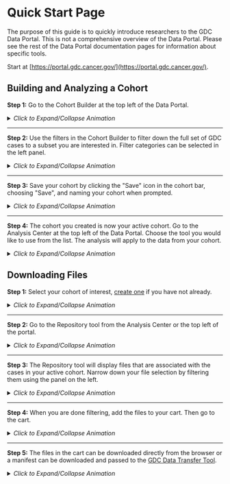 # Quick Start Page

The purpose of this guide is to quickly introduce researchers to the GDC Data Portal. This is not a comprehensive overview of the Data Portal. Please see the rest of the Data Portal documentation pages for information about specific tools.

Start at [https://portal.gdc.cancer.gov/](https://portal.gdc.cancer.gov/).

## Building and Analyzing a Cohort

__Step 1:__ Go to the Cohort Builder at the top left of the Data Portal.

<details>
  <summary><i>Click to Expand/Collapse Animation</i></summary>
[![Animation of Browsing to the Cohort Builder](images/agifs/GotoCB-animation.gif)](images/agifs/GotoCB-animation.gif "Click to see the full image.")
</details>

---

__Step 2:__ Use the filters in the Cohort Builder to filter down the full set of GDC cases to a subset you are interested in. Filter categories can be selected in the left panel.

<details>
  <summary><i>Click to Expand/Collapse Animation</i></summary>
[![Animation of Filtering Down Cohort](images/agifs/Filter-animation.gif)](images/agifs/Filter-animation.gif "Click to see the full image.")
</details>

---

__Step 3:__ Save your cohort by clicking the "Save" icon in the cohort bar, choosing "Save", and naming your cohort when prompted.

<details>
  <summary><i>Click to Expand/Collapse Animation</i></summary>
[![Animation of Saving a Cohort](images/agifs/CohortSave-animation.gif)](images/agifs/CohortSave-animation.gif "Click to see the full image.")
</details>

---

__Step 4:__ The cohort you created is now your active cohort.  Go to the Analysis Center at the top left of the Data Portal.  Choose the tool you would like to use from the list.  The analysis will apply to the data from your cohort.

<details>
  <summary><i>Click to Expand/Collapse Animation</i></summary>
[![Animation of Browsing to the Analysis Center](images/agifs/GotoAC-animation.gif)](images/agifs/GotoAC-animation.gif "Click to see the full image.")
</details>

## Downloading Files

__Step 1:__ Select your cohort of interest, [create one](#building-and-analyzing-a-cohort) if you have not already.

<details>
  <summary><i>Click to Expand/Collapse Animation</i></summary>
[![Animation of Selecting an Active Cohort](images/agifs/ChangeCohort-animation.gif)](images/agifs/ChangeCohort-animation.gif "Click to see the full image.")
</details>

---

__Step 2:__ Go to the Repository tool from the Analysis Center or the top left of the portal.

<details>
  <summary><i>Click to Expand/Collapse Animation</i></summary>
[![Animation of Browsing to the Repository](images/agifs/GoToRepo-animation.gif)](images/agifs/GoToRepo-animation.gif "Click to see the full image.")
</details>

---

__Step 3:__ The Repository tool will display files that are associated with the cases in your active cohort. Narrow down your file selection by filtering them using the panel on the left.

<details>
  <summary><i>Click to Expand/Collapse Animation</i></summary>
[![Animation of Filtering the Repository](images/agifs/SelectFiltersRepo-animation.gif)](images/agifs/SelectFiltersRepo-animation.gif "Click to see the full image.")
</details>

---

__Step 4:__ When you are done filtering, add the files to your cart.  Then go to the cart.

<details>
  <summary><i>Click to Expand/Collapse Animation</i></summary>
[![Animation of Adding Files to and Browsing to the Cart](images/agifs/AddFilesCart-animation.gif)](images/agifs/AddFilesCart-animation.gif "Click to see the full image.")
</details>

---

__Step 5:__ The files in the cart can be downloaded directly from the browser or a manifest can be downloaded and passed to the [GDC Data Transfer Tool](Data_Transfer_Tool/Users_Guide/Getting_Started.md).

<details>
  <summary><i>Click to Expand/Collapse Animation</i></summary>
[![Animation of Selecting the Cart or Manifest Download In the Cart Page](images/agifs/DownloadCart-animation.gif)](images/agifs/DownloadCart-animation.gif "Click to see the full image.")
</details>
